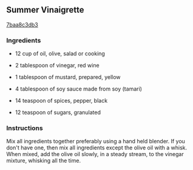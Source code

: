 ## Summer Vinaigrette

[7baa8c3db3](http://www.food.com/recipe/summer-vinaigrette-168155)

### Ingredients

 - 12 cup of oil, olive, salad or cooking

 - 2 tablespoon of vinegar, red wine

 - 1 tablespoon of mustard, prepared, yellow

 - 4 tablespoon of soy sauce made from soy (tamari)

 - 14 teaspoon of spices, pepper, black

 - 12 teaspoon of sugars, granulated

### Instructions

Mix all ingredients together preferably using a hand held blender. If you don't have one, then mix all ingredients except the olive oil with a whisk. When mixed, add the olive oil slowly, in a steady stream, to the vinegar mixture, whisking all the time.